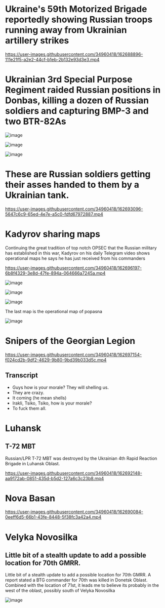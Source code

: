 # Ukraine's 59th Motorized Brigade reportedly showing Russian troops running away from Ukrainian artillery strikes

https://user-images.githubusercontent.com/34960418/162688896-111e21f5-a2e2-44cf-b1eb-2b132e93d3e3.mp4


# Ukrainian 3rd Special Purpose Regiment raided Russian positions in Donbas, killing a dozen of Russian soldiers and capturing BMP-3 and two BTR-82As

![image](https://user-images.githubusercontent.com/34960418/162689091-686d6e90-5c45-4a58-8752-58c4e481ac85.png)

![image](https://user-images.githubusercontent.com/34960418/162689100-7c686575-5bb5-4bd2-ba3e-447e661bddf7.png)

![image](https://user-images.githubusercontent.com/34960418/162689113-69066565-1919-44af-9d14-421312efe948.png)


# These are Russian soldiers getting their asses handed to them by a Ukrainian tank.

https://user-images.githubusercontent.com/34960418/162693096-5647c6c9-65ed-4e7e-a5c0-fdfd67972887.mp4


# Kadyrov sharing maps

Continuing the great tradition of top notch OPSEC that the Russian military has established in this war, Kadyrov on his daily Telegram video shows operational maps he says he has just received from his commanders

https://user-images.githubusercontent.com/34960418/162696197-6b8f4329-3e8d-47fe-894a-064666a7245a.mp4

![image](https://user-images.githubusercontent.com/34960418/162696283-ad3feee7-aa5a-45c0-a76f-04fca28d6cc0.png)

![image](https://user-images.githubusercontent.com/34960418/162696305-bd4185f1-5877-4dd7-a1a7-d74a15dbaf07.png)

![image](https://user-images.githubusercontent.com/34960418/162696320-e8df1a99-ebe5-41e5-8c5f-cfbd5fc26a18.png)

The last map is the operational map of popasna

![image](https://user-images.githubusercontent.com/34960418/162696441-917ced95-4a2b-477f-a952-3731fa0a652e.png)


# Snipers of the Georgian Legion

https://user-images.githubusercontent.com/34960418/162697154-f024cd2b-9df2-4629-9b80-9bd39b033d5c.mp4

## Transcript 

- Guys how is your morale? They will shelling us.
- They are crazy.
- It coming (he mean shells)
- Irakli, Tsiko, Tsiko, how is your morale?
- To fuck them all.





# Luhansk 

## T-72 MBT

Russian/LPR T-72 MBT was destroyed by the Ukrainian 4th Rapid Reaction Brigade in Luhansk Oblast.

https://user-images.githubusercontent.com/34960418/162692148-aa9172ab-0851-435d-b5d2-127a6c3c23b8.mp4


# Nova Basan

https://user-images.githubusercontent.com/34960418/162690084-0eeff6d5-66b1-43fe-8448-5f38fc3a42a4.mp4


# Velyka Novosilka

## Little bit of a stealth update to add a possible location for 70th GMRR.

Little bit of a stealth update to add a possible location for 70th GMRR. A report stated a BTG commander for 70th was killed in Donetsk Oblast. Combined with the location of 71st, it leads me to believe its probably in the west of the oblast, possibly south of Velyka Novosilka

![image](https://user-images.githubusercontent.com/34960418/162691911-ec2136e6-5362-4c0c-abc5-3b59ae9ecce2.png)
